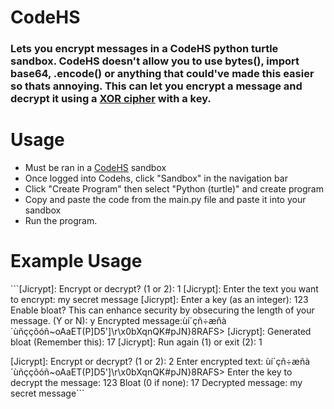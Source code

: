 <h1>CodeHS</h1>
<h3>Lets you encrypt messages in a CodeHS python turtle sandbox. CodeHS doesn't allow you to use bytes(), import base64, .encode() or anything that could've made this easier so thats annoying. This can let you encrypt a message and decrypt it using a <a href="https://en.wikipedia.org/wiki/XOR_cipher" target="_blank">XOR cipher</a> with a key.</h3>

<h1>Usage</h1>
<ul>
  <li>Must be ran in a <a href="https://codehs.com/" target="_blank">CodeHS</a> sandbox</li>
  <li>Once logged into Codehs, click "Sandbox" in the navigation bar</li>
  <li>Click "Create Program" then select "Python (turtle)" and create program</li>
  <li>Copy and paste the code from the main.py file and paste it into your sandbox</li>
  <li>Run the program.</li>
</ul>

<h1>Example Usage</h1>
```[Jicrypt]: Encrypt or decrypt? (1 or 2): 1
[Jicrypt]: Enter the text you want to encrypt: my secret message
[Jicrypt]: Enter a key (as an integer): 123
Enable bloat? This can enhance security by obsecuring the length of your message. (Y or N): y
Encrypted message:ùí´çñ÷æñà´ùñççõóñ~oAaET(P]D5']\r\x0bXqnQK#pJN}8RAFS>
[Jicrypt]: Generated bloat (Remember this): 17
[Jicrypt]: Run again (1) or exit (2): 1


[Jicrypt]: Encrypt or decrypt? (1 or 2): 2
Enter encrypted text: ùí´çñ÷æñà´ùñççõóñ~oAaET(P]D5']\r\x0bXqnQK#pJN}8RAFS>
Enter the key to decrypt the message: 123
Bloat (0 if none): 17
Decrypted message: my secret message```
